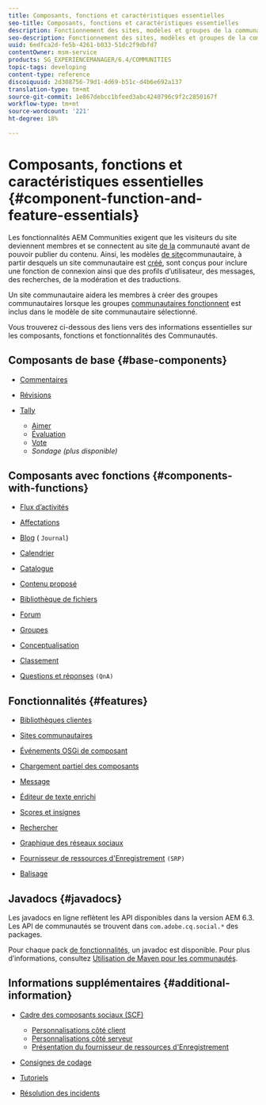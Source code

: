 ```yaml
---
title: Composants, fonctions et caractéristiques essentielles
seo-title: Composants, fonctions et caractéristiques essentielles
description: Fonctionnement des sites, modèles et groupes de la communauté
seo-description: Fonctionnement des sites, modèles et groupes de la communauté
uuid: 6edfca2d-fe5b-4261-b033-51dc2f9dbfd7
contentOwner: msm-service
products: SG_EXPERIENCEMANAGER/6.4/COMMUNITIES
topic-tags: developing
content-type: reference
discoiquuid: 2d308756-79d1-4d69-b51c-d4b6e692a137
translation-type: tm+mt
source-git-commit: 1e867debcc1bfeed3abc4240796c9f2c2850167f
workflow-type: tm+mt
source-wordcount: '221'
ht-degree: 18%

---
```



# Composants, fonctions et caractéristiques essentielles {#component-function-and-feature-essentials}

Les fonctionnalités AEM Communities exigent que les visiteurs du site deviennent membres et se connectent au site [de la](overview.md#communitiessites) communauté avant de pouvoir publier du contenu. Ainsi, les modèles [de site](sites.md)communautaire, à partir desquels un site communautaire est [créé](sites-console.md), sont conçus pour inclure une fonction de connexion ainsi que des profils d’utilisateur, des messages, des recherches, de la modération et des traductions.

Un site communautaire aidera les membres à créer des groupes communautaires lorsque les groupes [communautaires fonctionnent](functions.md#groups-function) est inclus dans le modèle de site communautaire sélectionné.

Vous trouverez ci-dessous des liens vers des informations essentielles sur les composants, fonctions et fonctionnalités des Communautés.

## Composants de base {#base-components}

* [Commentaires](essentials-comments.md)
* [Révisions](reviews-basics.md)
* [Tally](tally.md)

   * [Aimer](essentials-liking.md)
   * [Évaluation](rating-basics.md)
   * [Vote](essentials-voting.md)
   * *Sondage (plus disponible)*

## Composants avec fonctions {#components-with-functions}

* [Flux d’activités](essentials-activities.md)
* [Affectations](essentials-assignments.md)
* [Blog](blog-developer-basics.md) ( `Journal`)

* [Calendrier](calendar-basics-for-developers.md)
* [Catalogue](catalog-developer-essentials.md)
* [Contenu proposé](essentials-featured.md)
* [Bibliothèque de fichiers](essentials-file-library.md)
* [Forum](essentials-forum.md)
* [Groupes](essentials-groups.md)
* [Conceptualisation](ideation.md)
* [Classement](leaderboard.md)
* [Questions et réponses](qna-essentials.md) `(QnA)`

## Fonctionnalités {#features}

* [Bibliothèques clientes](clientlibs.md)
* [Sites communautaires](sites-for-developers.md)
* [Événements OSGi de composant](events.md)
* [Chargement partiel des composants](sideloading.md)
* [Message](essentials-messaging.md)
* [Éditeur de texte enrichi](rte.md)
* [Scores et insignes](configure-scoring.md)
* [Rechercher](search-implementation.md)
* [Graphique des réseaux sociaux](essentials-socialgraph.md)
* [Fournisseur de ressources d&#39;Enregistrement](srp-and-ugc.md) `(SRP)`

* [Balisage](tag.md)

## Javadocs {#javadocs}

Les javadocs [](../../help/sites-developing/reference-materials.md) en ligne reflètent les API disponibles dans la version AEM 6.3.\
Les API de communautés se trouvent dans `com.adobe.cq.social.*` des packages.

Pour chaque pack [de fonctionnalités](deploy-communities.md#latestfeaturepack), un javadoc est disponible. Pour plus d’informations, consultez [Utilisation de Maven pour les communautés](maven.md#javadocs).

## Informations supplémentaires {#additional-information}

* [Cadre des composants sociaux (SCF)](scf.md)

   * [Personnalisations côté client](client-customize.md)
   * [Personnalisations côté serveur](server-customize.md)
   * [Présentation du fournisseur de ressources d&#39;Enregistrement](srp.md)

* [Consignes de codage](code-guide.md)
* [Tutoriels](tutorials.md)
* [Résolution des incidents](troubleshooting.md)

